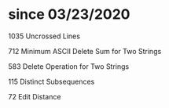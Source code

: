 # since 03/23/2020
1035 Uncrossed Lines

712	Minimum ASCII Delete Sum for Two Strings

583	Delete Operation for Two Strings

115	Distinct Subsequences

72	Edit Distance
